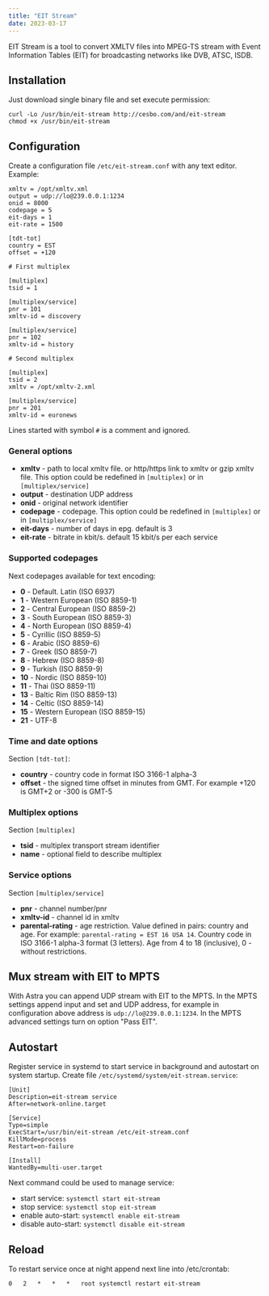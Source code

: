 ```yaml
---
title: "EIT Stream"
date: 2023-03-17
---
```


EIT Stream is a tool to convert XMLTV files into MPEG-TS stream with Event Information Tables (EIT) for broadcasting networks like DVB, ATSC, ISDB.

## Installation

Just download single binary file and set execute permission:

```
curl -Lo /usr/bin/eit-stream http://cesbo.com/and/eit-stream
chmod +x /usr/bin/eit-stream
```

## Configuration

Create a configuration file `/etc/eit-stream.conf` with any text editor. Example:

```
xmltv = /opt/xmltv.xml
output = udp://lo@239.0.0.1:1234
onid = 8000
codepage = 5
eit-days = 1
eit-rate = 1500

[tdt-tot]
country = EST
offset = +120

# First multiplex

[multiplex]
tsid = 1

[multiplex/service]
pnr = 101
xmltv-id = discovery

[multiplex/service]
pnr = 102
xmltv-id = history

# Second multiplex

[multiplex]
tsid = 2
xmltv = /opt/xmltv-2.xml

[multiplex/service]
pnr = 201
xmltv-id = euronews
```

Lines started with symbol `#` is a comment and ignored.

### General options

- **xmltv** - path to local xmltv file. or http/https link to xmltv or gzip xmltv file. This option could be redefined in `[multiplex]` or in `[multiplex/service]`
- **output** - destination UDP address
- **onid** - original network identifier
- **codepage** - codepage. This option could be redefined in `[multiplex]` or in `[multiplex/service]`
- **eit-days** - number of days in epg. default is 3
- **eit-rate** - bitrate in kbit/s. default 15 kbit/s per each service

### Supported codepages

Next codepages available for text encoding:

- **0** - Default. Latin (ISO 6937)
- **1** - Western European (ISO 8859-1)
- **2** - Central European (ISO 8859-2)
- **3** - South European (ISO 8859-3)
- **4** - North European (ISO 8859-4)
- **5** - Cyrillic (ISO 8859-5)
- **6** - Arabic (ISO 8859-6)
- **7** - Greek (ISO 8859-7)
- **8** - Hebrew (ISO 8859-8)
- **9** - Turkish (ISO 8859-9)
- **10** - Nordic (ISO 8859-10)
- **11** - Thai (ISO 8859-11)
- **13** - Baltic Rim (ISO 8859-13)
- **14** - Celtic (ISO 8859-14)
- **15** - Western European (ISO 8859-15)
- **21** - UTF-8

### Time and date options

Section `[tdt-tot]`:

- **country** - country code in format ISO 3166-1 alpha-3
- **offset** - the signed time offset in minutes from GMT. For example +120 is GMT+2 or -300 is GMT-5

### Multiplex options

Section `[multiplex]`

- **tsid** - multiplex transport stream identifier
- **name** - optional field to describe multiplex

### Service options

Section `[multiplex/service]`

- **pnr** - channel number/pnr
- **xmltv-id** - channel id in xmltv
- **parental-rating** - age restriction. Value defined in pairs: country and age. For example: `parental-rating = EST 16 USA 14`. Country code in ISO 3166-1 alpha-3 format (3 letters). Age from 4 to 18 (inclusive), 0 - without restrictions.

## Mux stream with EIT to MPTS

With Astra you can append UDP stream with EIT to the MPTS.
In the MPTS settings append input and set and UDP address, for example in configuration above address is `udp://lo@239.0.0.1:1234`.
In the MPTS advanced settings turn on option "Pass EIT".

## Autostart

Register service in systemd to start service in background and autostart on system startup. Create file `/etc/systemd/system/eit-stream.service`:

```
[Unit]
Description=eit-stream service
After=network-online.target

[Service]
Type=simple
ExecStart=/usr/bin/eit-stream /etc/eit-stream.conf
KillMode=process
Restart=on-failure

[Install]
WantedBy=multi-user.target
```

Next command could be used to manage service:

- start service: `systemctl start eit-stream`
- stop service: `systemctl stop eit-stream`
- enable auto-start: `systemctl enable eit-stream`
- disable auto-start: `systemctl disable eit-stream`

## Reload

To restart service once at night append next line into /etc/crontab:

```
0   2   *   *   *   root systemctl restart eit-stream
```
